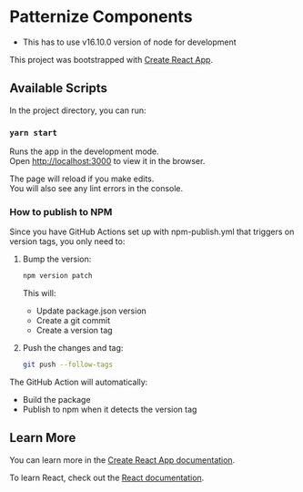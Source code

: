 # Patternize Components

- This has to use v16.10.0 version of node for development

This project was bootstrapped with [Create React App](https://github.com/facebook/create-react-app).

## Available Scripts

In the project directory, you can run:

### `yarn start`

Runs the app in the development mode.\
Open [http://localhost:3000](http://localhost:3000) to view it in the browser.

The page will reload if you make edits.\
You will also see any lint errors in the console.

### How to publish to NPM

Since you have GitHub Actions set up with npm-publish.yml that triggers on version tags, you only need to:

1. Bump the version:
   ```bash
   npm version patch
   ```
   This will:
   - Update package.json version
   - Create a git commit
   - Create a version tag

2. Push the changes and tag:
   ```bash
   git push --follow-tags
   ```

The GitHub Action will automatically:
- Build the package
- Publish to npm when it detects the version tag

## Learn More

You can learn more in the [Create React App documentation](https://facebook.github.io/create-react-app/docs/getting-started).

To learn React, check out the [React documentation](https://reactjs.org/).

